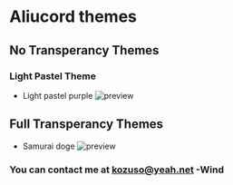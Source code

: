 # Aliucord themes

## No Transperancy Themes

### Light Pastel Theme
  
- Light pastel purple ![preview](https://raw.githubusercontent.com/Drownbywind/Aliu-Themes/main/light_pastel_purple_preview.png)

## Full Transperancy Themes

- Samurai doge ![preview](https://raw.githubusercontent.com/Drownbywind/Aliu-Themes/main/samurai_doge_preview.png)

### You can contact me at kozuso@yeah.net -Wind
